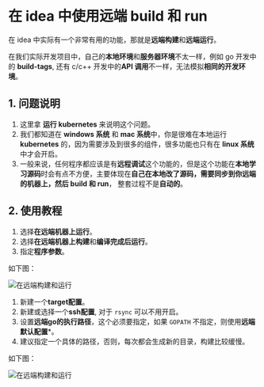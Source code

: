 # 在 idea 中使用远端 build 和 run


在 idea 中实际有一个非常有用的功能，那就是**远端构建**和**远端运行**。

在我们实际开发项目中，自己的**本地环境**和**服务器环境**不太一样，例如 go 开发中的 **build-tags**, 还有 c/c++ 开发中的**API 调用**不一样，无法模拟**相同的开发环境**。

<!--more-->


## 1. 问题说明

1. 这里拿 **运行 kubernetes** 来说明这个问题。
2. 我们都知道在 **windows 系统** 和 **mac 系统**中，你是很难在本地运行 **kubernetes** 的，因为需要涉及到很多的组件，很多功能也只有在 **linux 系统**中才会开启。
3. 一般来说，任何程序都应该是有**远程调试**这个功能的，但是这个功能在**本地学习源码**时会有点不方便，主要体现在**自己在本地改了源码，需要同步到你远端的机器上，然后 build 和 run**， 整套过程不是**自动的**。


## 2. 使用教程

1. 选择**在远端机器上运行**。
2. 选择**在远端机器上构建**和**编译完成后运行**。
3. 指定**程序参数**。

如下图：

![在远端构建和运行](/ooooo-notes/images/remote-build-and-run-in-idea-01.png "在远端构建和运行")


1. 新建一个**target配置**。
2. 新建或选择一个**ssh配置**, 对于 `rsync` 可以不用开启。
3. 设置**远端go的执行路径**，这个必须要指定，如果 `GOPATH` 不指定，则使用**远端默认配置***。
4. 建议指定一个具体的路径，否则，每次都会生成新的目录，构建比较缓慢。

如下图：

![在远端构建和运行](/ooooo-notes/images/remote-build-and-run-in-idea-02.png "在远端构建和运行")


